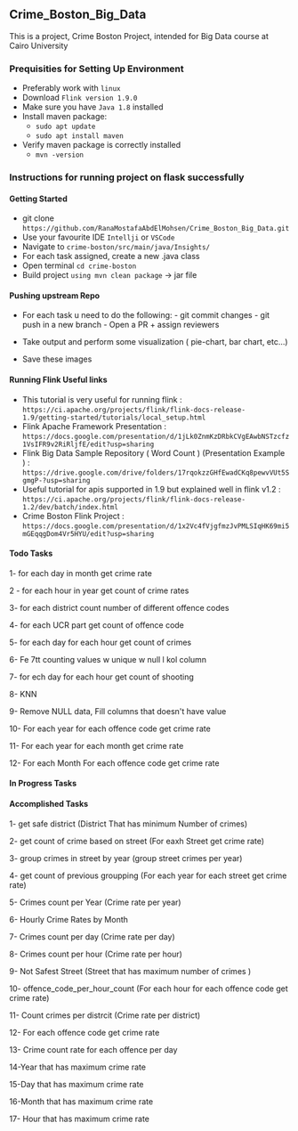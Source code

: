 ## Crime_Boston_Big_Data
This is a project, Crime Boston Project, intended for Big Data course at Cairo University

### Prequisities for Setting Up Environment

- Preferably work with `linux`
- Download `Flink version 1.9.0`
- Make sure you have `Java 1.8` installed
- Install maven package:
    - `sudo apt update`
    - `sudo apt install maven`
- Verify maven package is correctly installed
    - `mvn -version`


### Instructions for running project on flask successfully

#### Getting Started

- git clone `https://github.com/RanaMostafaAbdElMohsen/Crime_Boston_Big_Data.git`
- Use your favourite IDE `Intellji` or `VSCode`
- Navigate to `crime-boston/src/main/java/Insights/`
- For each task assigned, create a new .java class
- Open terminal `cd crime-boston`
- Build project `using mvn clean package` -> jar file

#### Pushing upstream Repo

- For each task u need to do the following:
        - git commit changes
        - git push in a new branch
        - Open a PR + assign reviewers
        
- Take output and perform some visualization ( pie-chart, bar chart, etc...)
- Save these images

#### Running Flink Useful links

- This tutorial is very useful for running flink : `https://ci.apache.org/projects/flink/flink-docs-release-1.9/getting-started/tutorials/local_setup.html`
- Flink Apache Framework Presentation : `https://docs.google.com/presentation/d/1jLk0ZnmKzDRbkCVgEAwbNSTzcfz1VsIFR9v2RiRljfE/edit?usp=sharing`
- Flink Big Data Sample Repository ( Word Count ) (Presentation Example ) : `https://drive.google.com/drive/folders/17rqokzzGHfEwadCKq8pewvVUt5SgmgP-?usp=sharing`
- Useful tutorial for apis supported in 1.9 but explained well in flink v1.2 : `https://ci.apache.org/projects/flink/flink-docs-release-1.2/dev/batch/index.html`  
- Crime Boston Flink Project : `https://docs.google.com/presentation/d/1x2Vc4fVjgfmzJvPMLSIqHK69mi5mGEqqgDom4Vr5HYU/edit?usp=sharing`
        
#### Todo Tasks

1- for each day in month get crime rate 

2 - for each hour in year get count of crime rates 

3- for each district count number of different offence codes 

4- for each UCR part get count of offence code

5- for each day for each hour get count of crimes

6- Fe 7tt counting values w unique w null l kol column

7- for ech day for each hour get count of shooting

8- KNN

9- Remove NULL data, Fill columns that doesn't have value

10- For each year for each offence code get crime rate

11- For each year for each month get crime rate

12- For each Month For each offence code get crime rate

#### In Progress Tasks


#### Accomplished Tasks

1- get safe district (District That has minimum Number of crimes)

2- get count of crime based on street (For eaxh Street get crime rate)

3- group crimes in street by year (group street crimes per year)

4- get count of previous groupping (For each year for each street get crime rate)

5- Crimes count per Year (Crime rate per year)

6- Hourly Crime Rates by Month

7- Crimes count per day (Crime rate per day)

8- Crimes count per hour (Crime rate per hour)

9- Not Safest Street (Street that has maximum number of crimes )

10- offence_code_per_hour_count (For each hour for each offence code get crime rate)

11- Count crimes per distrcit (Crime rate per district)

12- For each offence code get crime rate

13- Crime count rate for each offence per day

14-Year that has maximum crime rate

15-Day that has maximum crime rate

16-Month that has maximum crime rate

17- Hour that has maximum crime rate
